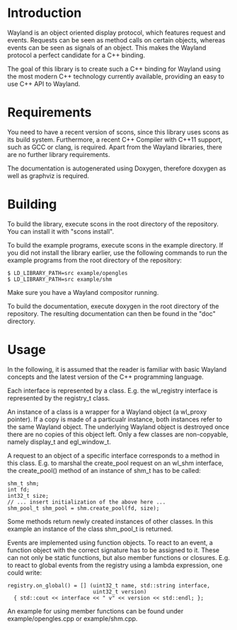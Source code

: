 
# Introduction

Wayland is an object oriented display protocol, which features request
and events. Requests can be seen as method calls on certain objects,
whereas events can be seen as signals of an object. This makes the
Wayland protocol a perfect candidate for a C++ binding.

The goal of this library is to create such a C++ binding for Wayland
using the most modern C++ technology currently available, providing
an easy to use C++ API to Wayland.

# Requirements

You need to have a recent version of scons, since this library uses
scons as its build system. Furthermore, a recent C++ Compiler with
C++11 support, such as GCC or clang, is required. Apart from the
Wayland libraries, there are no further library requirements.

The documentation is autogenerated using Doxygen, therefore doxygen as
well as graphviz is required.

# Building

To build the library, execute scons in the root directory of the
repository. You can install it with "scons install".

To build the example programs, execute scons in the example directory.
If you did not install the library earlier, use the following commands
to run the example programs from the root directory of the repository:

    $ LD_LIBRARY_PATH=src example/opengles
    $ LD_LIBRARY_PATH=src example/shm

Make sure you have a Wayland compositor running.

To build the documentation, execute doxygen in the root directory of
the repository. The resulting documentation can then be found in the
"doc" directory.

# Usage

In the following, it is assumed that the reader is familiar with basic
Wayland concepts and the latest version of the C++ programming language.

Each interface is represented by a class. E.g. the wl_registry
interface is represented by the registry_t class.

An instance of a class is a wrapper for a Wayland object (a wl_proxy
pointer). If a copy is made of a particualr instance, both instances
refer to the same Wayland object. The underlying Wayland object is
destroyed once there are no copies of this object left. Only a few
classes are non-copyable, namely display_t and egl_window_t.

A request to an object of a specific interface corresponds to a method
in this class. E.g. to marshal the create_pool request on an wl_shm
interface, the create_pool() method of an instance of shm_t has to be
called:

    shm_t shm;
    int fd;
    int32_t size;
    // ... insert initialization of the above here ...
    shm_pool_t shm_pool = shm.create_pool(fd, size);

Some methods return newly created instances of other classes. In this
example an instance of the class shm_pool_t is returned.

Events are implemented using function objects. To react to an event, a
function object with the correct signature has to be assigned to
it. These can not only be static functions, but also member functions
or closures. E.g. to react to global events from the registry using a
lambda expression, one could write:

    registry.on_global() = [] (uint32_t name, std::string interface,
                               uint32_t version)
      { std::cout << interface << " v" << version << std::endl; };

An example for using member functions can be found under
example/opengles.cpp or example/shm.cpp.
